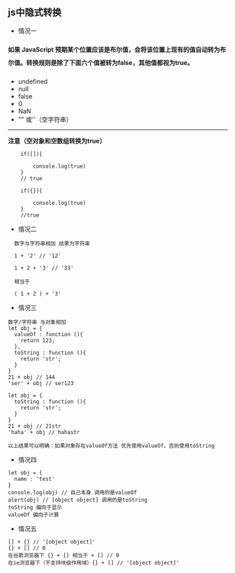## js中隐式转换
* 情况一
#### <p style='line-height:30px;'>如果 JavaScript 预期某个位置应该是布尔值，会将该位置上现有的值自动转为布尔值。转换规则是除了下面六个值被转为false，其他值都视为true。</p>
*   undefined
*   null
*   false
*   0
*   NaN
*   "" 或''（空字符串）
---
__注意（空对象和空数组转换为true）__<br>

```
    if([]){ 

        console.log(true)
    }
    // true

    if({}){

        console.log(true)
    }
    //true

```
* 情况二
```
  数字与字符串相加 结果为字符串

  1 + '2' // '12'

  1 + 2 + '3' // '33'

  相当于

  ( 1 + 2 ) + '3'

```

* 情况三

```
数字/字符串 与对象相加
let obj = {
  valueOf : function (){
    return 123;
  },
  toString : function (){
    return 'str';
  }
}
21 + obj // 144 
'ser' + obj // ser123

let obj = {
  toString : function (){
    return 'str';
  }
}
21 + obj // 21str
'haha' + obj // hahastr

以上结果可以明确：如果对象存在valueOf方法 优先使用valueOf，否则使用toString

```
* 情况四

```
let obj = {
  name : 'test'
}
console.log(obj) // 自己本身 调用的是valueOf
alert(obj) // [object object] 调用的是toString
toString 偏向于显示
valueOf 偏向于计算
```
* 情况五
```
[] + {} // '[object object]'
{} + [] // 0 
在谷歌浏览器下 {} + [] 相当于 + [] // 0
在ie浏览器下（不支持块级作用域）{} + [] // '[object object]'
```